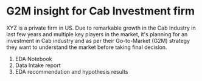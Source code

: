 # G2M insight for Cab Investment firm

XYZ is a private firm in US. Due to remarkable growth in the Cab Industry in last few years and multiple key players in 
the market, it's planning for an investment in Cab industry and as per their Go-to-Market (G2M) strategy they want to 
understand the market before taking final decision.

1. EDA Notebook
2. Data Intake report
3. EDA recommendation and hypothesis results
